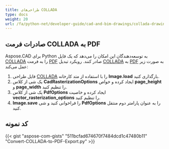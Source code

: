 ```yaml
---
title: طراحی‌های COLLADA
type: docs
weight: 20
url: /fa/python-net/developer-guide/cad-and-bim-drawings/collada-drawings/
---
```


## **صادرات فرمت COLLADA به PDF**

Aspose.CAD برای Python به توسعه‌دهندگان این امکان را می‌دهد که یک فایل [COLLADA](https://docs.fileformat.com/3d/dae/) را به فرمت [PDF](https://docs.fileformat.com/pdf/) صادر کنند. رویکرد تبدیل [COLLADA](https://docs.fileformat.com/3d/dae/) به [PDF](https://docs.fileformat.com/pdf/) به صورت زیر عمل می‌کند:

1. فایل طراحی [COLLADA](https://docs.fileformat.com/3d/dae/) را با استفاده از متد کارخانه **Image.load** بارگذاری کنید.
1. یک شی از کلاس **CadRasterizationOptions** ایجاد کرده و خواص **page_height** و **page_width** را تنظیم کنید.
1. یک شی از کلاس **PdfOptions** ایجاد کرده و خاصیت **vector_rasterization_options** را تنظیم کنید.
1. **Image.save** را فراخوانی کنید و شی **PdfOptions** را به عنوان پارامتر دوم منتقل کنید.

## کد نمونه

{{< gist "aspose-com-gists" "511bcfad674670f7484dcd1c47480b11" "Convert-COLLADA-to-PDF-Export.py" >}}
